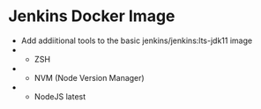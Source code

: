 # Jenkins Docker Image

* Add addiitional tools to the basic jenkins/jenkins:lts-jdk11 image
* * ZSH
* * NVM (Node Version Manager)
* * NodeJS latest